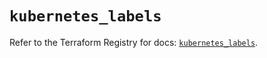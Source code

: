 # `kubernetes_labels`

Refer to the Terraform Registry for docs: [`kubernetes_labels`](https://registry.terraform.io/providers/hashicorp/kubernetes/2.28.1/docs/resources/labels).
